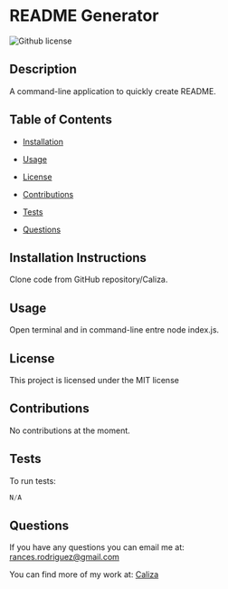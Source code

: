 # README Generator
  ![Github license](https://img.shields.io/badge/license-MIT-blue.svg)
  ## Description

  A command-line application to quickly create README.

  ## Table of Contents

  * [Installation](#installation-instructions)
  
  * [Usage](#usage)

  * [License](#license)

  * [Contributions](#contributions)
  
  * [Tests](#tests)
  
  * [Questions](#questions)

  ## Installation Instructions

  Clone code from GitHub repository/Caliza.

  ## Usage

  Open terminal and in command-line entre node index.js.

  ## License
This project is licensed under the MIT license

  ## Contributions

  No contributions at the moment.

  ## Tests

  To run tests:

  ```js
  N/A
  ```

  ## Questions
  If you have any questions you can email me at: rances.rodriguez@gmail.com 

  You can find more of my work at: [Caliza](https://github.com/Caliza) 
